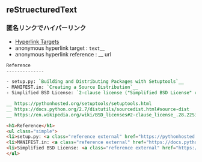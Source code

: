 ## reStruecturedText

### **匿名リンク**でハイパーリンク

- [Hyperlink Targets](http://docutils.sourceforge.net/docs/user/rst/quickref.html#hyperlink-targets)
- anonymous hyperlink target : `text`__
- anonymous hyperlink reference : __ url

~~~rst
Reference
--------------

- setup.py: `Building and Distributing Packages with Setuptools`__
- MANIFEST.in: `Creating a Source Distribution`__
- Simplified BSD License: `2-clause license ("Simplified BSD License" or "FreeBSD License")`__

__ https://pythonhosted.org/setuptools/setuptools.html
__ https://docs.python.org/2.7/distutils/sourcedist.html#source-dist
__ https://en.wikipedia.org/wiki/BSD_licenses#2-clause_license_.28.22Simplified_BSD_License.22_or_.22FreeBSD_License.22.29
~~~

~~~html
<h1>Reference</h1>
<ul class="simple">
<li>setup.py: <a class="reference external" href="https://pythonhosted.org/setuptools/setuptools.html">Building and Distributing Packages with Setuptools</a></li>
<li>MANIFEST.in: <a class="reference external" href="https://docs.python.org/2.7/distutils/sourcedist.html#source-dist">Creating a Source Distribution</a></li>
<li>Simplified BSD License: <a class="reference external" href="https://en.wikipedia.org/wiki/BSD_licenses#2-clause_license_.28.22Simplified_BSD_License.22_or_.22FreeBSD_License.22.29">2-clause license (&quot;Simplified BSD License&quot; or &quot;FreeBSD License&quot;)</a></li>
</ul>
~~~